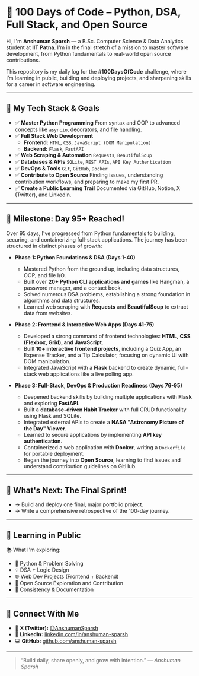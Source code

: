 # 🚀 100 Days of Code – Python, DSA, Full Stack, and Open Source

Hi, I'm **Anshuman Sparsh** — a B.Sc. Computer Science & Data Analytics student at **IIT Patna**. I'm in the final stretch of a mission to master software development, from Python fundamentals to real-world open source contributions.

This repository is my daily log for the **#100DaysOfCode** challenge, where I’m learning in public, building and deploying projects, and sharpening skills for a career in software engineering.

---

## 🎯 My Tech Stack & Goals

-   ✅ **Master Python Programming**
    From syntax and OOP to advanced concepts like `asyncio`, decorators, and file handling.
-   ✅ **Full Stack Web Development**
    -   **Frontend:** `HTML`, `CSS`, `JavaScript (DOM Manipulation)`
    -   **Backend:** `Flask`, `FastAPI`
-   ✅ **Web Scraping & Automation**
    `Requests`, `BeautifulSoup`
-   ✅ **Databases & APIs**
    `SQLite`, `REST APIs`, `API Key Authentication`
-   ✅ **DevOps & Tools**
    `Git`, `GitHub`, `Docker`
-   ✅ **Contribute to Open Source**
    Finding issues, understanding contribution workflows, and preparing to make my first PR.
-   ✅ **Create a Public Learning Trail**
    Documented via GitHub, Notion, X (Twitter), and LinkedIn.

---

## 🧠 Milestone: Day 95+ Reached!

Over 95 days, I've progressed from Python fundamentals to building, securing, and containerizing full-stack applications. The journey has been structured in distinct phases of growth:

-   **Phase 1: Python Foundations & DSA (Days 1-40)**
    -   Mastered Python from the ground up, including data structures, OOP, and file I/O.
    -   Built over **20+ Python CLI applications and games** like Hangman, a password manager, and a contact book.
    -   Solved numerous DSA problems, establishing a strong foundation in algorithms and data structures.
    -   Learned web scraping with **Requests** and **BeautifulSoup** to extract data from websites.

-   **Phase 2: Frontend & Interactive Web Apps (Days 41-75)**
    -   Developed a strong command of frontend technologies: **HTML, CSS (Flexbox, Grid), and JavaScript**.
    -   Built **10+ interactive frontend projects**, including a Quiz App, an Expense Tracker, and a Tip Calculator, focusing on dynamic UI with DOM manipulation.
    -   Integrated JavaScript with a **Flask** backend to create dynamic, full-stack web applications like a live polling app.

-   **Phase 3: Full-Stack, DevOps & Production Readiness (Days 76-95)**
    -   Deepened backend skills by building multiple applications with **Flask** and exploring **FastAPI**.
    -   Built a **database-driven Habit Tracker** with full CRUD functionality using Flask and SQLite.
    -   Integrated external APIs to create a **NASA "Astronomy Picture of the Day" Viewer**.
    -   Learned to secure applications by implementing **API key authentication**.
    -   Containerized a web application with **Docker**, writing a `Dockerfile` for portable deployment.
    -   Began the journey into **Open Source**, learning to find issues and understand contribution guidelines on GitHub.

---

## 🏁 What's Next: The Final Sprint!

-   → Build and deploy one final, major portfolio project.
-   → Write a comprehensive retrospective of the 100-day journey.

---

## 🌱 Learning in Public

📚 What I'm exploring:

-   🐍 Python & Problem Solving
-   💡 DSA + Logic Design
-   🌐 Web Dev Projects (Frontend + Backend)
-   🤝 Open Source Exploration and Contribution
-   🧠 Consistency & Documentation

---

## 🔗 Connect With Me

-   📢 **X (Twitter):** [@AnshumanSparsh](https://x.com/AnshumanSparsh)
-   💼 **LinkedIn:** [linkedin.com/in/anshuman-sparsh](https://linkedin.com/in/anshuman-sparsh)
-   💻 **GitHub:** [github.com/anshuman-sparsh](https://github.com/anshuman-sparsh)

---

> “Build daily, share openly, and grow with intention.”
> — *Anshuman Sparsh*